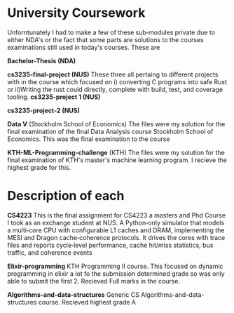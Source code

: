 # University Coursework
Unforntunately I had to make a few of these sub‑modules private due to either NDA's or the fact that some parts are solutions to the courses examinations still used in today's courses. These are

**Bachelor-Thesis (NDA)** 

**cs3235-final-project (NUS)** These three all pertaing to different projects with in the course which focused on i) converting C programs into safe Rust or ii)Writing the rust could directly, complete with build, test, and coverage tooling. 
**cs3235-project 1 (NUS)**

**cs3235-project-2 (NUS)**

**Data V** (Stockholm School of Economics) The files were my solution for the final examination of the final Data Analysis course Stockholm School of Economics. This was the final examination to the course

**KTH-ML-Programming-challenge** (KTH) The files were my solution for the final examination of KTH's master's machine learning program. I recieve the highest grade for this.

# Description of each

**CS4223**
This is the final assignment for CS4223 a masters and Phd Course I took as an exchange student at NUS. A Python‑only simulator that models a multi‑core CPU with configurable L1 caches and DRAM, implementing the MESI and Dragon cache‑coherence protocols. It drives the cores with trace files and reports cycle‑level performance, cache hit/miss statistics, bus traffic, and coherence events

**Elixir-programming**
KTH Programming II course. This focused on dynamic programming in elixir a lot fo the submission determined grade so was only able to submit the first 2. Recieved Full marks in the course.

**Algorithms-and-data-structures**
Generic CS Algorithms-and-data-structures course. Recieved highest grade A
